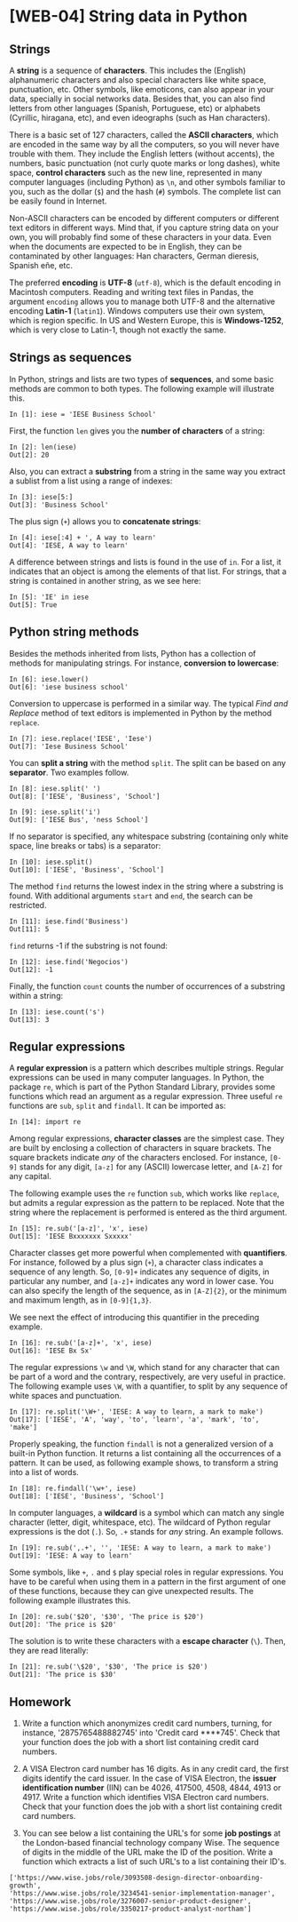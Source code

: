 # [WEB-04] String data in Python

## Strings

A **string** is a sequence of **characters**. This includes the (English) alphanumeric characters and also special characters like white space, punctuation, etc. Other symbols, like emoticons, can also appear in your data, specially in social networks data. Besides that, you can also find letters from other languages (Spanish, Portuguese, etc) or alphabets (Cyrillic, hiragana, etc), and even ideographs (such as Han characters).

There is a basic set of 127 characters, called the **ASCII characters**, which are encoded in the same way by all the computers, so you will never have trouble with them. They include the English letters (without accents), the numbers, basic punctuation (not curly quote marks or long dashes), white space, **control characters** such as the new line, represented in many computer languages (including Python) as `\n`, and other symbols familiar to you, such as the dollar (`$`) and the hash (`#`) symbols. The complete list can be easily found in Internet.

Non-ASCII characters can be encoded by different computers or different text editors in different ways. Mind that, if you capture string data on your own, you will probably find some of these characters in your data. Even when the documents are expected to be in English, they can be contaminated by other languages: Han characters, German dieresis, Spanish eñe, etc.

The preferred **encoding** is **UTF-8** (`utf-8`), which is the default encoding in Macintosh computers. Reading and writing text files in Pandas, the argument `encoding` allows you to manage both UTF-8 and the alternative encoding **Latin-1** (`latin1`). Windows computers use their own system, which is region specific. In US and Western Europe, this is **Windows-1252**, which is very close to Latin-1, though not exactly the same.

## Strings as sequences

In Python, strings and lists are two types of **sequences**, and some basic methods are common to both types. The following example will illustrate this.

```
In [1]: iese = 'IESE Business School'
```

First, the function `len` gives you the **number of characters** of a string:

```
In [2]: len(iese)
Out[2]: 20
```

Also, you can extract a **substring** from a string in the same way you extract a sublist from a list using a range of indexes:

```
In [3]: iese[5:]
Out[3]: 'Business School'
```

The plus sign (`+`) allows you to **concatenate strings**:

```
In [4]: iese[:4] + ', A way to learn'
Out[4]: 'IESE, A way to learn'
```

A difference between strings and lists is found in the use of `in`. For a list, it indicates that an object is among the elements of that list. For strings, that a string is contained in another string, as we see here:

```
In [5]: 'IE' in iese
Out[5]: True
```

## Python string methods

Besides the methods inherited from lists, Python has a collection of methods for manipulating strings. For instance, **conversion to lowercase**:

```
In [6]: iese.lower()
Out[6]: 'iese business school'
```

Conversion to uppercase is performed in a similar way. The typical *Find and Replace* method of text editors is implemented in Python by the method `replace`.

```
In [7]: iese.replace('IESE', 'Iese')
Out[7]: 'Iese Business School'
```

You can **split a string** with the method `split`. The split can be based on any **separator**. Two examples follow.

```
In [8]: iese.split(' ')
Out[8]: ['IESE', 'Business', 'School']
```

```
In [9]: iese.split('i')
Out[9]: ['IESE Bus', 'ness School']
```

If no separator is specified, any whitespace substring (containing only white space, line breaks or tabs) is a separator:

```
In [10]: iese.split()
Out[10]: ['IESE', 'Business', 'School']
```

The method `find` returns the lowest index in the string where a substring is found. With additional arguments `start` and `end`, the search can be restricted.

```
In [11]: iese.find('Business')
Out[11]: 5
```

`find` returns -1 if the substring is not found:

```
In [12]: iese.find('Negocios')
Out[12]: -1
```

Finally, the function `count` counts the number of occurrences of a substring within a string:

```
In [13]: iese.count('s')
Out[13]: 3
```

## Regular expressions

A **regular expression** is a pattern which describes multiple strings. Regular expressions can be used in many computer languages. In Python, the package `re`, which is part of the Python Standard Library, provides some functions which read an argument as a regular expression. Three useful `re` functions are `sub`, `split` and `findall`. It can be imported as:

```
In [14]: import re
```

Among regular expressions, **character classes** are the simplest case. They are built by enclosing a collection of characters in square brackets. The square brackets indicate *any* of the characters enclosed. For instance, `[0-9]` stands for any digit, `[a-z]` for any (ASCII) lowercase letter, and `[A-Z]` for any capital. 

The following example uses the `re` function `sub`, which works like `replace`, but admits a regular expression as the pattern to be replaced. Note that the string where the replacement is performed is entered as the third argument.

```
In [15]: re.sub('[a-z]', 'x', iese)
Out[15]: 'IESE Bxxxxxxx Sxxxxx'
```

Character classes get more powerful when complemented with **quantifiers**. For instance, followed by a plus sign (`+`), a character class indicates a sequence of any length. So, `[0-9]+` indicates any sequence of digits, in particular any number, and `[a-z]+` indicates any word in lower case. You can also specify the length of the sequence, as in `[A-Z]{2}`, or the minimum and maximum length, as in `[0-9]{1,3}`.

We see next the effect of introducing this quantifier in the preceding example.

```
In [16]: re.sub('[a-z]+', 'x', iese)
Out[16]: 'IESE Bx Sx'
```

The regular expressions `\w` and `\W`, which stand for any character that can be part of a word and the contrary, respectively, are very useful in practice. The following example uses `\W`, with a quantifier, to split by any sequence of white spaces and punctuation. 

```
In [17]: re.split('\W+', 'IESE: A way to learn, a mark to make')
Out[17]: ['IESE', 'A', 'way', 'to', 'learn', 'a', 'mark', 'to', 'make']
```

Properly speaking, the function `findall` is not a generalized version of a built-in Python function. It returns a list containing all the occurrences of a pattern. It can be used, as following example shows, to transform a string into a list of words.

```
In [18]: re.findall('\w+', iese)
Out[18]: ['IESE', 'Business', 'School']
```

In computer languages, a **wildcard** is a symbol which can match any single character (letter, digit, whitespace, etc). The wildcard of Python regular expressions is the dot (`.`). So, `.+` stands for *any* string. An example follows.

```
In [19]: re.sub(',.+', '', 'IESE: A way to learn, a mark to make')
Out[19]: 'IESE: A way to learn'
```

Some symbols, like `+`, `.` and `$` play special roles in regular expressions. You have to be careful when using them in a pattern in the first argument of one of these functions, because they can give unexpected results. The following example illustrates this.

```
In [20]: re.sub('$20', '$30', 'The price is $20')
Out[20]: 'The price is $20'
```

The solution is to write these characters with a **escape character** (`\`). Then, they are read literally:

```
In [21]: re.sub('\$20', '$30', 'The price is $20')
Out[21]: 'The price is $30'
```

## Homework

1. Write a function which anonymizes credit card numbers, turning, for instance, '2875765488882745' into 'Credit card ****745'. Check that your function does the job with a short list containing credit card numbers.

2. A VISA Electron card number has 16 digits. As in any credit card, the first digits identify the card issuer. In the case of VISA Electron, the **issuer identification number** (IIN) can be 4026, 417500, 4508, 4844, 4913 or 4917. Write a function which identifies VISA Electron card numbers. Check that your function does the job with a short list containing credit card numbers.

3. You can see below a list containing the URL's for some **job postings** at the London-based financial technology company Wise. The sequence of digits in the middle of the URL make the ID of the position. Write a function which extracts a list of such URL's to a list containing their ID's.

```
['https://www.wise.jobs/role/3093508-design-director-onboarding-growth',
'https://www.wise.jobs/role/3234541-senior-implementation-manager',
'https://www.wise.jobs/role/3276007-senior-product-designer',
'https://www.wise.jobs/role/3350217-product-analyst-northam']
```
